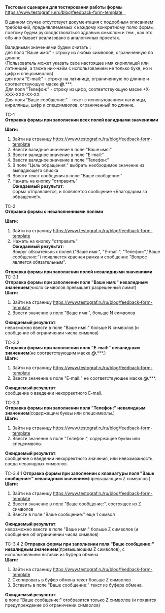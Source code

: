 __Тестовые сценарии для тестирования работы  формы__  https://www.testograf.ru/ru/blog/feedback-form-template__   

В данном случае отсутствует документация с подробным описанием требований, предъявляемемых к каждому конкретному полю формы,   
поэтому будем руководствоваться здравым смыслом и тем , как это обычно бывает реализовано в аналогичных проектах.

Валидными значениями будем считать :   
для поля "Ваше имя:" - строку из любых символов, ограниченную по длинне.  
    (Пользователь может указать свое настоящее имя кириллицей или латиницей, а также ник-нэйм с использованием не только букв, но и цифр и спецсимволов)    
для поля "E-mail:" - строку на латинице, ограниченную по длинне и соответствующую маске ***@***.***.    
Для поля "Телефон:" - строку из цифр, соответствующую маске +Х-ХХХ-ХХХ-ХХ-ХХ  
Для поля "Ваше сообщение:" - текст с использованием латиницы, кириллицы, цифр и спецсимволов, ограниченный по длинне.
    
   
ТС-1   
__Отправка формы при заполнении всех полей валидными значениями__  

__Шаги:__  
1. Зайти на страницу https://www.testograf.ru/ru/blog/feedback-form-template
2. Ввести валидное значение в поле "Ваше имя:"
3. Ввести валидное значение в поле "E-mail:"
4. Ввести валидное значение в поле "Телефон:"
5. В поле "Цель обращения:" выбрать необходимое значение из выпадающего списка
6. Ввести текст сообщения в поле "Ваше сообщение:"
7. Нажать на кнопку "отправить"    
__Ожидаемый результат__:   
 форма отправляется, и появляется сообщение «Благодарим за обращение!».    

ТС-2  
__Отправка формы с незаполненными полями__  

__Шаги:__  
1. Зайти на страницу https://www.testograf.ru/ru/blog/feedback-form-template
2. Нажать на кнопку "отправить"  
__Ожидаемый результат__:  
    Вокруг обязательных полей ("Ваше имя:", "E-mail:", "Телефон:","Ваше сообщение:") появляется красная рамка и сообщение "Вопрос является обязательным".
     
   
__Отправка формы при заполнении полей невалидными значениями__    
 ТС-3.1  
__Отправка формы при заполнении поля "Ваше имя:" невалидным значением__(число символов превышает разрешенный лимит)    
__Шаги:__  
1. Зайти на страницу https://www.testograf.ru/ru/blog/feedback-form-template
2. Ввести  значение в поле "Ваше имя:", больше N символов
    
__Ожидаемый результат__:   
 невозможно ввести в поле  "Ваше имя:" больше N символов (и сообщение об ограничении числа симвлов)    

ТС-3.2  
__Отправка формы при заполнении поля "E-mail:" невалидным значением__(не соответствующим маске ***@***.***.)    
__Шаги:__  
1. Зайти на страницу https://www.testograf.ru/ru/blog/feedback-form-template
2. Ввести  значение в поле "E-mail:" не соответствующее маске ***@***.***.  
    
__Ожидаемый результат__:   
  сообщение о введении некорректного E-mail.  

ТС-3.3  
__Отправка формы при заполнении поля "Телефон:" невалидным значением__(содержащим буквы или спецсимволы.)    
__Шаги:__  
1. Зайти на страницу https://www.testograf.ru/ru/blog/feedback-form-template
2. Ввести  значение в поле "Телефон:", содержащее буквы или спецсимволы  
    
__Ожидаемый результат__:   
  сообщение о введении некорректного значения, или невозможность ввода невалидных символов.    

ТС-3.4.1 
__Отправка формы при заполнении c клавиатуры поля "Ваше сообщение:" невалидным значением__(превышающим Z символов.)    
__Шаги:__  
1. Зайти на страницу https://www.testograf.ru/ru/blog/feedback-form-template
2. Ввести  значение в поле "Ваше сообщение:", состоящее из Z символов
3. Ввести  в поле "Ваше сообщение:" еще 1 символ
    
__Ожидаемый результат__:   
   невозможно ввести в поле  "Ваше имя:" больше Z символов (и сообщение об ограничении числа симвлов)   

ТС-3.4.2 
__Отправка формы при заполнении поля "Ваше сообщение:" невалидным значением__(превышающим Z символов), с использованием вставки из буфера обмена   
__Шаги:__  
1. Зайти на страницу https://www.testograf.ru/ru/blog/feedback-form-template
2. Скопировать в буфер обмена текст больше Z символов
3. Вставить  в поле "Ваше сообщение:" текст из буфера обмена.
    
__Ожидаемый результат__:   
   в поле "Ваше сообщение:" отобразится только Z символов (и появится предупреждение об ограничении символов)
  
